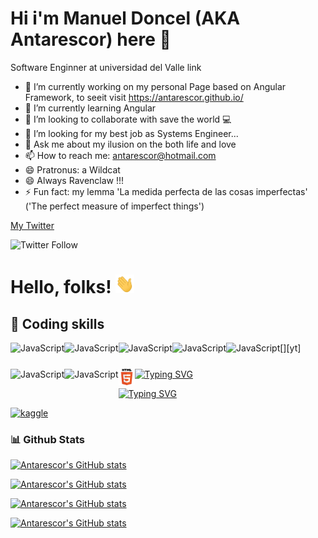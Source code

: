 # Hi i'm Manuel Doncel (AKA Antarescor) here 👋

Software Enginner at universidad del Valle link 

- 🔭 I’m currently working on my personal Page based on Angular Framework, to seeit visit https://antarescor.github.io/
- 🌱 I’m currently learning Angular
- 👯 I’m looking to collaborate with save the world 💻
- 🤔 I’m looking for my best job as Systems Engineer...
- 💬 Ask me about my ilusion on the both life and love
- 📫 How to reach me: antarescor@hotmail.com
- 😄 Pratronus: a Wildcat 
- 😄 Always Ravenclaw !!!
- ⚡ Fun fact: my lemma 'La medida perfecta de las cosas imperfectas' ('The perfect measure of imperfect things')

[My Twitter][twitter]

<!-- links -->
[twitter]: https://twitter.com/Antarescor/

![Twitter Follow](https://img.shields.io/twitter/follow/Antarescor?color=1da1f2&logo=twitter&style=for-the-badge)

# Hello, folks! <img src="./wave.gif" width="30px" height="30px" />


## 🚀 Coding skills

<a href="https://developer.mozilla.org/en-US/docs/Web/JavaScript" target="_blank"> <img align="left" alt="JavaScript" height ="42px"  src="https://raw.githubusercontent.com/rahul-jha98/github_readme_icons/main/language_and_tools/square/angular/angular.svg"> </a>

<a href="https://developer.mozilla.org/en-US/docs/Web/JavaScript" target="_blank"> <img align="left" alt="JavaScript" height ="42px"  src="https://raw.githubusercontent.com/rahul-jha98/github_readme_icons/main/language_and_tools/square/javascript/javascript.svg"> </a>

<a href="https://developer.mozilla.org/en-US/docs/Web/JavaScript" target="_blank"> <img align="left" alt="JavaScript" height ="42px"  src="https://raw.githubusercontent.com/rahul-jha98/github_readme_icons/main/language_and_tools/square/node/node.svg"> </a>

<a href="https://developer.mozilla.org/en-US/docs/Web/JavaScript" target="_blank"> <img align="left" alt="JavaScript" height ="42px"  src="https://raw.githubusercontent.com/rahul-jha98/github_readme_icons/main/language_and_tools/square/typescript/typescript.svg"> </a>

<a href="https://developer.mozilla.org/en-US/docs/Web/JavaScript" target="_blank"> <img align="left" alt="JavaScript" height ="42px"  src="https://raw.githubusercontent.com/rahul-jha98/github_readme_icons/main/language_and_tools/square/html/html.svg"> </a>

<a href="https://developer.mozilla.org/en-US/docs/Web/JavaScript" target="_blank"> <img align="left" alt="JavaScript" height ="42px"  src="https://raw.githubusercontent.com/rahul-jha98/github_readme_icons/main/language_and_tools/square/css/css.svg"> </a>

<a href="https://developer.mozilla.org/en-US/docs/Web/JavaScript" target="_blank"> <img align="left" alt="JavaScript" height ="42px"  src="https://raw.githubusercontent.com/rahul-jha98/github_readme_icons/main/language_and_tools/square/python/python.svg"> </a>

[<img align="left" alt="HTML5" width="26px" src="https://raw.githubusercontent.com/github/explore/80688e429a7d4ef2fca1e82350fe8e3517d3494d/topics/html/html.png" />][yt]

[![Typing SVG](https://readme-typing-svg.demolab.com?font=inconsolata&weight=900&size=24&duration=2300&pause=10&color=1EF714&vCenter=true&multiline=true&width=435&height=80&lines=%22La+medida+perfecta+;de+las+cosas+imperfectas%22)](https://git.io/typing-svg)

[![Typing SVG](https://readme-typing-svg.demolab.com?font=inconsolata&weight=900&size=24&duration=2300&pause=10&color=1BB8F7&vCenter=true&multiline=true&width=435&height=80&lines=%22The+perfect+measure;of+imperfect+things%22)](https://git.io/typing-svg)

<a href='https://www.kaggle.com/antarescor/'><img alt="kaggle" src="./assets/kaggle.svg" height='18px'/></a>

### 📊 Github Stats



[![Antarescor's GitHub stats](https://github-readme-stats.vercel.app/api/top-langs/?username=antarescor&title_color=ffffff&text_color=c9cacc&icon_color=2bbc8a&bg_color=1d1f21&langs_count=10)](ttps://github.com/antarescor/github-readme-stats)

<!-- 
[![Antarescor's GitHub stats]
(https://github-readme-stats.vercel.app/api?username=antarescor&hide=prs&show_icons=true&theme=dark)](https://github.com/antarescor/github-readme-stats)

[![Antarescor's GitHub stats](https://github-readme-stats.vercel.app/api?username=antarescor&hide=prs&show_icons=true&theme=radical)](https://github.com/antarescor/github-readme-stats)

[![Antarescor's GitHub stats](https://github-readme-stats.vercel.app/api?username=antarescor&hide=prs&show_icons=true&theme=merko)](https://github.com/antarescor/github-readme-stats)

[![Antarescor's GitHub stats](https://github-readme-stats.vercel.app/api?username=antarescor&hide=prs&show_icons=true&theme=gruvbox)](https://github.com/antarescor/github-readme-stats)

[![Antarescor's GitHub stats](https://github-readme-stats.vercel.app/api?username=antarescor&hide=prs&show_icons=true&theme=tokyonight)](https://github.com/antarescor/github-readme-stats)

[![Antarescor's GitHub stats](https://github-readme-stats.vercel.app/api?username=antarescor&hide=prs&show_icons=true&theme=onedark)](https://github.com/antarescor/github-readme-stats)

[![Antarescor's GitHub stats](https://github-readme-stats.vercel.app/api?username=antarescor&hide=prs&show_icons=true&theme=cobalt)](https://github.com/antarescor/github-readme-stats)

[![Antarescor's GitHub stats](https://github-readme-stats.vercel.app/api?username=antarescor&hide=prs&show_icons=true&theme=synthwave)](https://github.com/antarescor/github-readme-stats)

[![Antarescor's GitHub stats](https://github-readme-stats.vercel.app/api?username=antarescor&hide=prs&show_icons=true&theme=highcontrast)](https://github.com/antarescor/github-readme-stats)

[![Antarescor's GitHub stats](https://github-readme-stats.vercel.app/api?username=antarescor&hide=prs&show_icons=true&theme=dracula)](https://github.com/antarescor/github-readme-stats) -->

[![Antarescor's GitHub stats](https://github-readme-stats.vercel.app/api?username=antarescor&hide=prs&show_icons=true&theme=transparent&text_color=00ff00&icon_color=ff00ff&border_color=00ff00)](https://github.com/antarescor/github-readme-stats)

[![Antarescor's GitHub stats](https://github-readme-stats.vercel.app/api?username=antarescor&hide=prs&show_icons=true&theme=transparent&text_color=00ff00&icon_color=ff00ff&border_color=00ff00&hide_border=true)](https://github.com/antarescor/github-readme-stats)

[![Antarescor's GitHub stats](https://github-readme-stats.vercel.app/api?username=antarescor&hide=prs&show_icons=true&bg_color=00000000&text_color=00ff00)](https://github.com/antarescor/github-readme-stats)

<!-- 
[![Anurag's GitHub stats-Dark](https://github-readme-stats.vercel.app/api?username=antarescor&show_icons=true&theme=dark#gh-dark-mode-only)](https://github.com/antarescor/github-readme-stats#gh-dark-mode-only)
 -->

